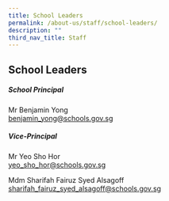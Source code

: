 ```yaml
---
title: School Leaders
permalink: /about-us/staff/school-leaders/
description: ""
third_nav_title: Staff
---
```

## School Leaders 
##### **School Principal**


Mr Benjamin Yong<br>
[benjamin_yong@schools.gov.sg](benjamin_yong@schools.gov.sg) 

##### **Vice-Principal**
Mr Yeo Sho Hor <br>
[yeo_sho_hor@schools.gov.sg](yeo_sho_hor@schools.gov.sg) <br>

Mdm Sharifah Fairuz Syed Alsagoff<br>
[sharifah_fairuz_syed_alsagoff@schools.gov.sg](sharifah_fairuz_syed_alsagoff@schools.gov.sg)